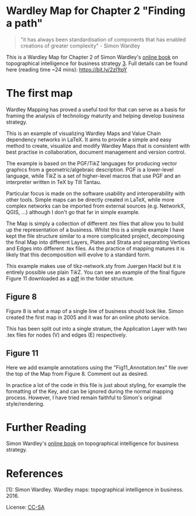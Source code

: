 # Wardley Map for Chapter 2 "Finding a path"

> "it has always been standardisation of components that has enabled creations of greater complexity" - Simon Wardley  
 
This is a Wardley Map for Chapter 2 of Simon Wardley's [online book](https://medium.com/wardleymaps/on-being-lost-2ef5f05eb1ec) on topographical intelligence for business strategy [3](1). Full details can be found here (reading time ~24 mins): https://bit.ly/2zI1tpY 

# The first map 

Wardley Mapping has proved a useful tool for that can serve as a basis for framing the analysis of technology maturity and helping develop business strategy. 

This is an example of visualizing Wardley Maps and Value Chain dependency networks in LaTeX. It aims to provide a simple and easy method to create, visualize and modify Wardley Maps that is consistent with best practise in collaboration, document management and version control. 

The example is based on the PGF/Ti*k*Z languages for producing vector graphics from a geometric/algebraic description. PGF is a lower-level language, while Ti*k*Z is a set of higher-level macros that use PGF and an interpreter written in TeX by Till Tantau.

Particular focus is made on the software usability and interoperability with other tools. Simple maps can be directly created in LaTeX, while more complex networks can be imported from external sources (e.g. NetworkX, QGIS, ...) although I don't go that far in simple example. 

The Map is simply a collection of different .tex files that allow you to build up the representation of a business. Whilst this is a simple example I have kept the file structure similar to a more complicated project, decomposing the final Map into different Layers, Plates and Strata and separating Vertices and Edges into different .tex files. As the practice of mapping matures it is likely that this decomposition will evolve to a standard form. 

This example makes use of tikz-network.sty from Juergen Hackl but it is entirely possible use plain Ti*k*Z. You can see an example of the final figure Figure 11 downloaded as a [pdf](pdf/Wardely_Chapter2_Finding_a_path.pdf) in the folder structure. 

## Figure 8

Figure 8 is what a map of a single line of business should look like. Simon created the first map in 2005 and it was for an online photo service. 

This has been split out into a single stratum, the Application Layer with two .tex files for nodes (V) and edges (E) respectively.

## Figure 11

Here we add example annotations using the "Fig11_Annotation.tex" file over the top of the Map from Figure 8. Comment out as desired. 

In practice a lot of the code in this file is just about styling, for example the formatting of the Key, and can be ignored during the normal mapping process. However, I have tried remain faithful to Simon's original style/rendering. 

# Further Reading 

Simon Wardley's [online book](https://medium.com/wardleymaps/on-being-lost-2ef5f05eb1ec) on topographical intelligence for business strategy.

# References

[1]: Simon Wardley. Wardley maps: topographical intelligence in business. 2016.

License: [CC-SA](LICENSE.md)